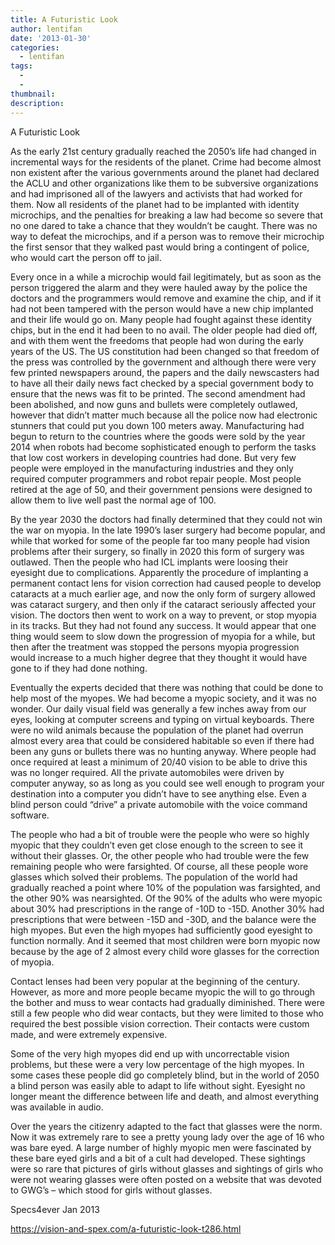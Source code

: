 ```yaml
---
title: A Futuristic Look
author: lentifan
date: '2013-01-30'
categories:
  - lentifan
tags:
  - 
  - 
thumbnail: 
description: 
---
```


A Futuristic Look

As the early 21st century gradually reached the 2050’s life had changed in incremental ways for the residents of the planet.  Crime had become almost non existent after the various governments around the planet had declared the ACLU and other organizations like them to be subversive organizations and had imprisoned all of the lawyers and activists that had worked for them.  Now all residents of the planet had to be implanted with identity microchips, and the penalties for breaking a law had become so severe that no one dared to take a chance that they wouldn’t be caught. There was no way to defeat the microchips, and if a person was to remove their microchip the first sensor that they walked past would bring a contingent of police, who would cart the person off to jail. 

Every once in a while a microchip would fail legitimately, but as soon as the person triggered the alarm and they were hauled away by the police the doctors and the programmers would remove and examine the chip, and if it had not been tampered with the person would have a new chip implanted and their life would go on.  Many people had fought against these identity chips, but in the end it had been to no avail.  The older people had died off, and with them went the freedoms that people had won during the early years of the US.  The US constitution had been changed so that freedom of the press was controlled by the government and although there were very few printed newspapers around, the papers and the daily newscasters had to have all their daily news fact checked by a special government body to ensure that the news was fit to be printed. The second amendment had been abolished, and now guns and bullets were completely outlawed, however that didn’t matter much because all the police now had electronic stunners that could put you down 100 meters away.  Manufacturing had begun to return to the countries where the goods were sold by the year 2014 when robots had become sophisticated enough to perform the tasks that low cost workers in developing countries had done.  But very few people were employed in the manufacturing industries and they only required computer programmers and robot repair people.  Most people retired at the age of 50, and their government pensions were designed to allow them to live well past the normal age of 100.

By the year 2030 the doctors had finally determined that they could not win the war on myopia.  In the late 1990’s laser surgery had become popular, and while that worked for some of the people far too many people had vision problems after their surgery, so finally in 2020 this form of surgery was outlawed.  Then the people who had ICL implants were loosing their eyesight due to complications.  Apparently the procedure of implanting a permanent contact lens for vision correction had caused people to develop cataracts at a much earlier age, and now the only form of surgery allowed was cataract surgery, and then only if the cataract seriously affected your vision.  The doctors then went to work on a way to prevent, or stop myopia in its tracks. But they had not found any success. It would appear that one thing would seem to slow down the progression of myopia for a while, but then after the treatment was stopped the persons myopia progression would increase to a much higher degree that they thought it would have gone to if they had done nothing.

Eventually the experts decided that there was nothing that could be done to help most of the myopes.  We had become a myopic society, and it was no wonder.  Our daily visual field was generally a few inches away from our eyes, looking at computer screens and typing on virtual keyboards.  There were no wild animals because the population of the planet had overrun almost every area that could be considered habitable so even if there had been any guns or bullets there was no hunting anyway.  Where people had once required at least a minimum of 20/40 vision to be able to drive this was no longer required.  All the private automobiles were driven by computer anyway, so as long as you could see well enough to program your destination into a computer you didn’t have to see anything else. Even a blind person could “drive” a private automobile with the voice command software.

The people who had a bit of trouble were the people who were so highly myopic that they couldn’t even get close enough to the screen to see it without their glasses. Or, the other people who had trouble were the few remaining people who were farsighted.  Of course, all these people wore glasses which solved their problems.  The population of the world had gradually reached a point where 10% of the population was farsighted, and the other 90% was nearsighted.  Of the 90% of the adults who were myopic about 30% had prescriptions in the range of -10D to -15D.  Another 30% had prescriptions that were between -15D and -30D, and the balance were the high myopes.  But even the high myopes had sufficiently good eyesight to function normally.  And it seemed that most children were born myopic now because by the age of 2 almost every child wore glasses for the correction of myopia.

Contact lenses had been very popular at the beginning of the century.  However, as more and more people became myopic the will to go through the bother and muss to wear contacts had gradually diminished. There were still a few people who did wear contacts, but they were limited to those who required the best possible vision correction.  Their contacts were custom made, and were extremely expensive.

Some of the very high myopes did end up with uncorrectable vision problems, but these were a very low percentage of the high myopes.  In some cases these people did go completely blind, but in the world of 2050 a blind person was easily able to adapt to life without sight. Eyesight no longer meant the difference between life and death, and almost everything was available in audio.

Over the years the citizenry adapted to the fact that glasses were the norm.  Now it was extremely rare to see a pretty young lady over the age of 16 who was bare eyed. A large number of highly myopic men were fascinated by these bare eyed girls and a bit of a cult had developed.   These sightings were so rare that pictures of girls without glasses and sightings of girls who were not wearing glasses were often posted on a website that was devoted to GWG’s – which stood for girls without glasses.

Specs4ever
Jan 2013

https://vision-and-spex.com/a-futuristic-look-t286.html
